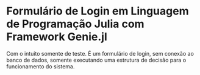 # Formulário de Login em Linguagem de Programação Julia com Framework Genie.jl
<p>Com o intuito somente de teste. É um formulário de login, sem conexão ao banco de dados, somente executando uma estrutura de decisão para o funcionamento do sistema.</p>

